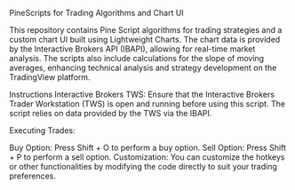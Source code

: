 PineScripts for Trading Algorithms and Chart UI

This repository contains Pine Script algorithms for trading strategies and a custom chart UI built using Lightweight Charts. The chart data is provided by the Interactive Brokers API (IBAPI), allowing for real-time market analysis. The scripts also include calculations for the slope of moving averages, enhancing technical analysis and strategy development on the TradingView platform.


Instructions
Interactive Brokers TWS: Ensure that the Interactive Brokers Trader Workstation (TWS) is open and running before using this script. The script relies on data provided by the TWS via the IBAPI.

Executing Trades:

Buy Option: Press Shift + O to perform a buy option.
Sell Option: Press Shift + P to perform a sell option.
Customization: You can customize the hotkeys or other functionalities by modifying the code directly to suit your trading preferences.
